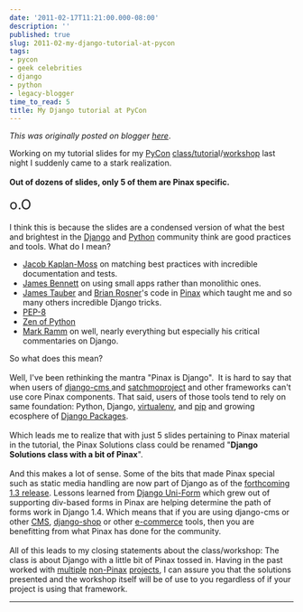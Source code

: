 ```yaml
---
date: '2011-02-17T11:21:00.000-08:00'
description: ''
published: true
slug: 2011-02-my-django-tutorial-at-pycon
tags:
- pycon
- geek celebrities
- django
- python
- legacy-blogger
time_to_read: 5
title: My Django tutorial at PyCon
---
```


*This was originally posted on blogger [here](https://pydanny.blogspot.com/2011/02/my-django-tutorial-at-pycon.html)*.

Working on my tutorial slides for my <a href="http://us.pycon.org/2011">PyCon</a> <a href="http://us.pycon.org/2011/schedule/presentations/111/">class/tutoria</a>l/<a href="http://pydanny.blogspot.com/2011/02/my-pinax-solutions-class-at-pycon-2011.html">workshop</a> last night I suddenly came to a stark realization.<br /><br /><b>Out of dozens of slides, only 5 of them are Pinax specific.</b><br /><br /><span class="Apple-style-span" style="font-size: x-large;">o.O</span><br /><br />I think this is because the slides are a condensed version of what the best and brightest in the <a href="http://djangoproject.com/">Django</a> and <a href="http://python.org/">Python</a> community think are good practices and tools. What do I mean?<br /><ul><li><a href="http://jacobian.org/">Jacob Kaplan-Moss</a> on matching best practices with incredible documentation and tests.</li><li><a href="http://b-list.org/">James Bennett</a>&nbsp;on using small apps rather than monolithic ones.</li><li><a href="http://jtauber.com/">James Tauber</a> and <a href="http://brianrosner.com/">Brian Rosner</a>'s code in <a href="http://pinaxproject.com/">Pinax</a> which taught me and so many others incredible Django tricks.</li><li><a href="http://www.python.org/dev/peps/pep-0008/">PEP-8</a></li><li><a href="http://www.python.org/dev/peps/pep-0020/">Zen of Python</a></li><li><a href="http://compoundthinking.com/blog/index.php/about/">Mark Ramm</a>&nbsp;on well, nearly everything but especially his critical commentaries on Django.</li></ul>So what does this mean?<br /><br />Well, I've been rethinking the mantra "Pinax is Django". &nbsp;It is hard to say that when users of <a href="http://django-cms.org/">django-cms </a>and <a href="http://satchmoproject.com/">satchmoproject</a> and other frameworks can't use core Pinax components. That said, users of those tools tend to rely on same foundation: Python, Django, <a href="http://virtualenv.openplans.org/">virtualenv</a>, and <a href="http://pip.openplans.org/">pip</a> and growing ecosphere of <a href="http://djangopackages.com/">Django Packages</a>.<br /><br />Which leads me to realize that with just 5 slides pertaining to Pinax material in the tutorial, the Pinax Solutions class could be renamed "<b>Django Solutions class with a bit of Pinax</b>".<br /><br />And this makes a lot of sense. Some of the bits that made Pinax special such as static media handling are now part of Django as of the <a href="http://docs.djangoproject.com/en/dev/releases/1.3/#extended-static-files-handling">forthcoming 1.3 release</a>. Lessons learned from <a href="https://github.com/pydanny/django-uni-form">Django Uni-Form</a> which grew out of supporting div-based forms in Pinax are helping determine the path of forms work in Django 1.4. Which means that if you are using django-cms or other <a href="http://www.djangopackages.com/grids/g/cms/">CMS</a>, <a href="http://django-shop.org/">django-shop</a> or other <a href="http://www.djangopackages.com/grids/g/ecommerce/">e-commerce</a> tools, then you are benefitting from what Pinax has done for the community.<br /><br />All of this leads to my closing statements about the class/workshop: The class is about Django with a little bit of Pinax tossed in. Having in the past worked with <a href="http://storymarket.com/">multiple</a> <a href="http://science.nasa.gov/">non-Pinax</a> <a href="http://cartwheelweb.com/">projects</a>, I can assure you that the solutions presented and the workshop itself will be of use to you regardless of if your project is using that framework.

---


